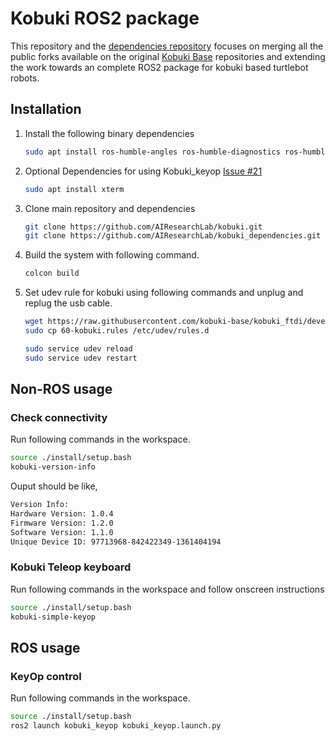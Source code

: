 # Kobuki ROS2 package

This repository and the [dependencies repository](https://github.com/AIResearchLab/kobuki_dependencies.git) focuses on merging all the public forks available on the original [Kobuki Base](https://github.com/kobuki-base) repositories and extending the work towards an complete ROS2 package for kobuki based turtlebot robots.

## Installation


1. Install the following binary dependencies

    ```bash
    sudo apt install ros-humble-angles ros-humble-diagnostics ros-humble-joint-state-publisher ros-humble-ros-testing
    ```

2. Optional Dependencies for using Kobuki_keyop [Issue #21](https://github.com/ros2/teleop_twist_keyboard/issues/21)
    ```bash
    sudo apt install xterm
    ```

3. Clone main repository and dependencies
    ```bash
    git clone https://github.com/AIResearchLab/kobuki.git
    git clone https://github.com/AIResearchLab/kobuki_dependencies.git
    ```

4. Build the system with following command. 
    ```bash
    colcon build
    ```

5. Set udev rule for kobuki using following commands and unplug and replug the usb cable.
    ```bash
    wget https://raw.githubusercontent.com/kobuki-base/kobuki_ftdi/devel/60-kobuki.rules
    sudo cp 60-kobuki.rules /etc/udev/rules.d

    sudo service udev reload
    sudo service udev restart
    ```

## Non-ROS usage

### Check connectivity

Run following commands in the workspace.
```bash
source ./install/setup.bash
kobuki-version-info
```

Ouput should be like,
```bash
Version Info:
Hardware Version: 1.0.4
Firmware Version: 1.2.0
Software Version: 1.1.0
Unique Device ID: 97713968-842422349-1361404194
```

### Kobuki Teleop keyboard

Run following commands in the workspace and follow onscreen instructions
```bash
source ./install/setup.bash
kobuki-simple-keyop
```

## ROS usage

### KeyOp control

Run following commands in the workspace.
```bash
source ./install/setup.bash
ros2 launch kobuki_keyop kobuki_keyop.launch.py
```